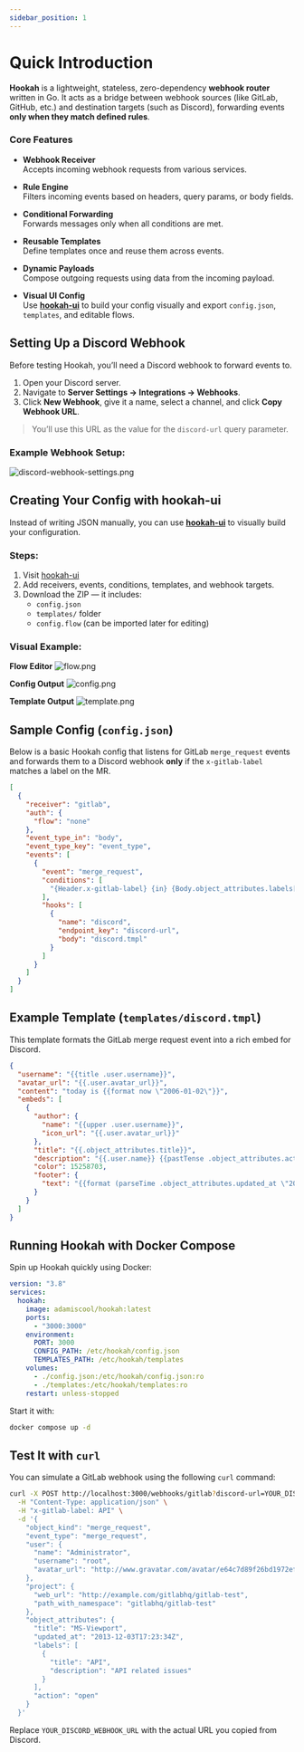```yaml
---
sidebar_position: 1
---
```


# Quick Introduction

**Hookah** is a lightweight, stateless, zero-dependency **webhook router** written in Go. It acts as a bridge between
webhook sources (like GitLab, GitHub, etc.) and destination targets (such as Discord), forwarding events **only when
they match defined rules**.

### Core Features

- **Webhook Receiver**  
  Accepts incoming webhook requests from various services.

- **Rule Engine**  
  Filters incoming events based on headers, query params, or body fields.

- **Conditional Forwarding**  
  Forwards messages only when all conditions are met.

- **Reusable Templates**  
  Define templates once and reuse them across events.

- **Dynamic Payloads**  
  Compose outgoing requests using data from the incoming payload.

- **Visual UI Config**  
  Use [**hookah-ui**](https://hookah-ui.vercel.app) to build your config visually and export `config.json`,
  `templates`, and editable flows.

## Setting Up a Discord Webhook

Before testing Hookah, you’ll need a Discord webhook to forward events to.

1. Open your Discord server.
2. Navigate to **Server Settings → Integrations → Webhooks**.
3. Click **New Webhook**, give it a name, select a channel, and click **Copy Webhook URL**.

> You’ll use this URL as the value for the `discord-url` query parameter.

### Example Webhook Setup:

![discord-webhook-settings.png](./images/discord-webhook-settings.png)

## Creating Your Config with hookah-ui

Instead of writing JSON manually, you can use [**hookah-ui**](https://hookah-ui.vercel.app) to visually build your
configuration.

### Steps:

1. Visit [hookah-ui](https://hookah-ui.vercel.app)
2. Add receivers, events, conditions, templates, and webhook targets.
3. Download the ZIP — it includes:
    - `config.json`
    - `templates/` folder
    - `config.flow` (can be imported later for editing)

### Visual Example:

**Flow Editor**
![flow.png](./images/flow.png)

**Config Output**
![config.png](./images/config.png)

**Template Output**
![template.png](./images/template.png)

## Sample Config (`config.json`)

Below is a basic Hookah config that listens for GitLab `merge_request` events and forwards them to a Discord webhook
**only** if the `x-gitlab-label` matches a label on the MR.

```json
[
  {
    "receiver": "gitlab",
    "auth": {
      "flow": "none"
    },
    "event_type_in": "body",
    "event_type_key": "event_type",
    "events": [
      {
        "event": "merge_request",
        "conditions": [
          "{Header.x-gitlab-label} {in} {Body.object_attributes.labels[].title}"
        ],
        "hooks": [
          {
            "name": "discord",
            "endpoint_key": "discord-url",
            "body": "discord.tmpl"
          }
        ]
      }
    ]
  }
]
```

## Example Template (`templates/discord.tmpl`)

This template formats the GitLab merge request event into a rich embed for Discord.

```json
{
  "username": "{{title .user.username}}",
  "avatar_url": "{{.user.avatar_url}}",
  "content": "today is {{format now \"2006-01-02\"}}",
  "embeds": [
    {
      "author": {
        "name": "{{upper .user.username}}",
        "icon_url": "{{.user.avatar_url}}"
      },
      "title": "{{.object_attributes.title}}",
      "description": "{{.user.name}} {{pastTense .object_attributes.action}} a merge request in [{{.project.path_with_namespace}}]({{.project.web_url}})",
      "color": 15258703,
      "footer": {
        "text": "{{format (parseTime .object_attributes.updated_at \"2006-01-02T15:04:05Z07:00\") \"2006-01-02\"}}"
      }
    }
  ]
}
```

## Running Hookah with Docker Compose

Spin up Hookah quickly using Docker:

```yaml
version: "3.8"
services:
  hookah:
    image: adamiscool/hookah:latest
    ports:
      - "3000:3000"
    environment:
      PORT: 3000
      CONFIG_PATH: /etc/hookah/config.json
      TEMPLATES_PATH: /etc/hookah/templates
    volumes:
      - ./config.json:/etc/hookah/config.json:ro
      - ./templates:/etc/hookah/templates:ro
    restart: unless-stopped
```

Start it with:

```bash
docker compose up -d
```

## Test It with `curl`

You can simulate a GitLab webhook using the following `curl` command:

```bash
curl -X POST http://localhost:3000/webhooks/gitlab?discord-url=YOUR_DISCORD_WEBHOOK_URL \
  -H "Content-Type: application/json" \
  -H "x-gitlab-label: API" \
  -d '{
    "object_kind": "merge_request",
    "event_type": "merge_request",
    "user": {
      "name": "Administrator",
      "username": "root",
      "avatar_url": "http://www.gravatar.com/avatar/e64c7d89f26bd1972efa854d13d7dd61?s=40&d=identicon"
    },
    "project": {
      "web_url": "http://example.com/gitlabhq/gitlab-test",
      "path_with_namespace": "gitlabhq/gitlab-test"
    },
    "object_attributes": {
      "title": "MS-Viewport",
      "updated_at": "2013-12-03T17:23:34Z",
      "labels": [
        {
          "title": "API",
          "description": "API related issues"
        }
      ],
      "action": "open"
    }
  }'
```

Replace `YOUR_DISCORD_WEBHOOK_URL` with the actual URL you copied from Discord.
